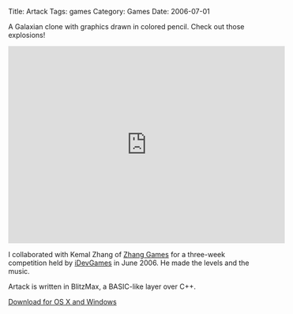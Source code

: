 Title: Artack
Tags: games
Category: Games
Date: 2006-07-01

A Galaxian clone with graphics drawn in colored pencil. Check out those explosions!

<iframe width="560" height="400" src="https://www.youtube.com/embed/xOLhMyyxqiA" frameborder="0" allowfullscreen></iframe>

I collaborated with Kemal Zhang of [Zhang Games](http://www.zhanggames.com/)
for a three-week competition held by [iDevGames](http://www.idevgames.com/) in
June 2006. He made the levels and the music.

Artack is written in BlitzMax, a BASIC-like layer over C++.

[Download for OS X and Windows](|static|/downloads/Artack.zip)
